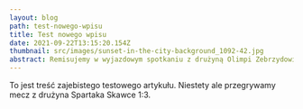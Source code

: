 ```yaml
---
layout: blog
path: test-nowego-wpisu
title: Test nowego wpisu
date: 2021-09-22T13:15:20.154Z
thumbnail: src/images/sunset-in-the-city-background_1092-42.jpg
abstract: Remisujemy w wyjazdowym spotkaniu z drużyną Olimpi Zebrzydowice 0:0
---
```

To jest treść zajebistego testowego artykułu. Niestety ale przegrywamy mecz z drużyna Spartaka Skawce 1:3.